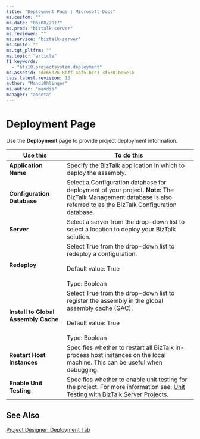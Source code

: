 ```yaml
---
title: "Deployment Page | Microsoft Docs"
ms.custom: ""
ms.date: "06/08/2017"
ms.prod: "biztalk-server"
ms.reviewer: ""
ms.service: "biztalk-server"
ms.suite: ""
ms.tgt_pltfrm: ""
ms.topic: "article"
f1_keywords: 
  - "bts10.projectsystem.deployment"
ms.assetid: cde65d26-8bff-4bf5-bcc3-3f5301be5e1b
caps.latest.revision: 13
author: "MandiOhlinger"
ms.author: "mandia"
manager: "anneta"
---
```

# Deployment Page
Use the **Deployment** page to provide project deployment information.  
  
|Use this|To do this|  
|--------------|----------------|  
|**Application Name**|Specify the BizTalk application in which to deploy the assembly.|  
|**Configuration Database**|Select a Configuration database for deployment of your project. **Note:**  The BizTalk Management database is also referred to as the BizTalk Configuration database.|  
|**Server**|Select a server from the drop-down list to select a location to deploy your BizTalk solution.|  
|**Redeploy**|Select True from the drop-down list to redeploy a configuration.<br /><br /> Default value: True<br /><br /> Type: Boolean|  
|**Install to Global Assembly Cache**|Select True from the drop-down list to register the assembly in the global assembly cache (GAC).<br /><br /> Default value: True<br /><br /> Type: Boolean|  
|**Restart Host Instances**|Specifies whether to restart all BizTalk in-process host instances on the local machine. This can be useful when debugging.|  
|**Enable Unit Testing**|Specifies whether to enable unit testing for the project. For more information see: [Unit Testing with BizTalk Server Projects](../core/unit-testing-with-biztalk-server-projects.md).|  
  
## See Also  
 [Project Designer: Deployment Tab](../core/project-designer-deployment-tab.md)